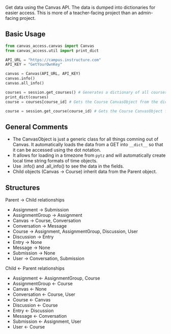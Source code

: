 Get data using the Canvas API. The data is dumped into dictionaries for easier access. This is more of a teacher-facing project than an admin-facing project.

## Basic Usage

```python
from canvas_access.canvas import Canvas
from canvas_access.util import print_dict

API_URL = "https://campus.instructure.com"
API_KEY = "GetYourOwnKey"

canvas = Canvas(API_URL, API_KEY)
canvas.info()
canvas.all_info()

courses = session.get_courses() # Generates a dictionary of all courses indexed by course numbers
print_dict(courses)
course = courses[course_id] # Gets the Course CanvasObject from the dictionary

course = session.get_course(course_id) # Gets the Course CanvasObject from the API
```

## General Comments

* The CanvasObject is just a generic class for all things comning out of Canvas. It automatically loads the data from a GET into `__dict__` so that it can be accessed using the dot notation.
* It allows for loading in a timezone from `pytz` and will automatically create local time string formats of time objects.
* Use .info() and .all_info() to see the data in the fields.
* Child objects (Canvas -> Course) inherit data from the Parent object.

## Structures

Parent -> Child relationships

* Assignment -> Submission
* AssignmentGroup -> Assignment
* Canvas -> Course, Conversation
* Conversation -> Message
* Course -> Assignment, AssignmentGroup, Discussion, User
* Discussion -> Entry
* Entry -> None
* Message -> None
* Submission -> None
* User -> Conversation, Submission

Child <- Parent relationships
* Assignment <- AssignmentGroup, Course
* AssignmentGroup <- Course
* Canvas <- None
* Conversation <- Course, User
* Course <- Canvas
* Discussion <- Course
* Entry <- Discussion
* Message <- Conversation
* Submission <- Assignment, User
* User <- Course
